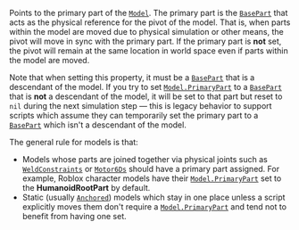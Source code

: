 Points to the primary part of the [`Model`](https://create.roblox.com/docs/reference/engine/classes/Model). The primary part is the
[`BasePart`](https://create.roblox.com/docs/reference/engine/classes/BasePart) that acts as the physical reference for the pivot of the
model. That is, when parts within the model are moved due to physical
simulation or other means, the pivot will move in sync with the primary
part. If the primary part is **not** set, the pivot will remain at the
same location in world space even if parts within the model are moved.

Note that when setting this property, it must be a [`BasePart`](https://create.roblox.com/docs/reference/engine/classes/BasePart) that
is a descendant of the model. If you try to set [`Model.PrimaryPart`](https://create.roblox.com/docs/reference/engine/classes/Model#PrimaryPart)
to a [`BasePart`](https://create.roblox.com/docs/reference/engine/classes/BasePart) that is **not** a descendant of the model, it will
be set to that part but reset to `nil` during the next simulation step
— this is legacy behavior to support scripts which assume they can
temporarily set the primary part to a [`BasePart`](https://create.roblox.com/docs/reference/engine/classes/BasePart) which isn't a
descendant of the model.

The general rule for models is that:

- Models whose parts are joined together via physical joints such as
[`WeldConstraints`](https://create.roblox.com/docs/reference/engine/classes/WeldConstraint) or [`Motor6Ds`](https://create.roblox.com/docs/reference/engine/classes/Motor6D)
should have a primary part assigned. For example, Roblox character
models have their [`Model.PrimaryPart`](https://create.roblox.com/docs/reference/engine/classes/Model#PrimaryPart) set to the
**HumanoidRootPart** by default.
- Static (usually [`Anchored`](https://create.roblox.com/docs/reference/engine/classes/BasePart#Anchored)) models which stay in
one place unless a script explicitly moves them don't require a
[`Model.PrimaryPart`](https://create.roblox.com/docs/reference/engine/classes/Model#PrimaryPart) and tend not to benefit from having one set.